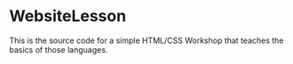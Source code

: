 # WebsiteLesson
This is the source code for a simple HTML/CSS Workshop that teaches the basics of those languages. 
